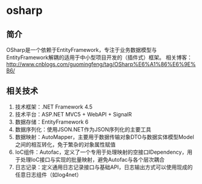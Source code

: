 # osharp
## 简介
OSharp是一个依赖于EntityFramework，专注于业务数据模型与EntityFramework解耦的适用于中小型项目开发的（插件式）框架。
相关博客：http://www.cnblogs.com/guomingfeng/tag/OSharp%E6%A1%86%E6%9E%B6/

## 相关技术
1. 技术框架：.NET Framework 4.5
2. 技术平台：ASP.NET MVC5 + WebAPI + SignalR
3. 数据存储：EntityFramework 6
4. 数据序列化：使用JSON.NET作为JSON序列化的主要工具
5. 数据映射：AutoMapper，主要用于数据传输对象DTO与数据实体模型Model之间的相互转化，免于繁杂的对象属性赋值
6. IoC组件：Autofac，定义了一个专用于处理映射的空接口IDependency，用于处理IoC接口与实现的批量映射，避免Autofac与各个层次耦合
7. 日志记录：定义通用日志记录接口与基础API，日志输出方式可以使用现成的任意日志组件（如log4net）
